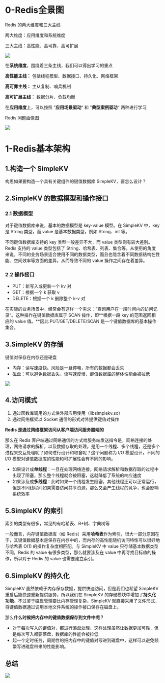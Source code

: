 # 0-Redis全景图

Redis 的两大维度和三大主线

两大维度：应用维度和系统维度

三大主线：高性能、高可靠、高可扩展

![](https://cdn.nlark.com/yuque/0/2025/jpeg/42909957/1750936599011-393d65e8-2cab-4f55-a7ea-365e37b103c5.jpeg)

在**系统维度**，围绕着三条主线，我们可以得出学习的重点

**高性能主线：** 包括线程模型、数据接口、持久化、网络框架

**高可靠主线：** 主从复制、哨兵机制

**高可扩展主线：** 数据分片、负载均衡

在**应用维度**上，可以按照 ”**应用场景驱动**“ 和 ”**典型案例驱动**“ 两种进行学习



Redis 问题画像图

![](https://cdn.nlark.com/yuque/0/2025/jpeg/42909957/1750937077109-4f5aab68-61da-4c87-9254-a0df1eaf03ce.jpeg)



# 1-Redis基本架构
## 1.构造一个 SimpleKV

构思如果要构造一个具有关键组件的键值数据库 SimpleKV，要怎么设计？

## 2.SimpleKV 的数据模型和操作接口

### 2.1 数据模型

对于键值数据库来说，基本的数据模型是 key-value 模型。在 SimpleKV 中，key 是 String 类型，而 value 是基本数据类型，例如 String、int 等。

不同键值数据库支持的 key 类型一般差异不大，而 value 类型则有较大差别。Redis 支持的 value 类型包括了 String、哈希表、列表、集合等。从使用的角度来说，不同的业务场景适合使用不同的数据类型，而且也隐含着不同数据结构在性能、空间效率等方面的差异，从而导致不同的 value 操作之间存在着差异。

### 2.2 操作接口

+ PUT：新写入或更新一个 kv 对
+ GET：根据一个 k 获取 v
+ DELETE：根据一个 k 删除整个 k-v 对

在实际的业务场景中，经常会有这样一个需求：”查询用户在一段时间内的访问记录“。这种操作在键值数据库属于 SCAN 操作，即**根据一段 key 的范围返回相应的 value 值。**因此 PUT/GET/DELETE/SCAN 是一个键值数据库的基本操作集合。

## 3.SimpleKV 的存储

键值对保存在内存还是硬盘

+ 内存：读写速度快。风险是一旦停电，所有的数据都会丢失
+ 磁盘：可以避免数据丢失。读写速度慢，键值数据库的整体性能会被拉低

![](https://cdn.nlark.com/yuque/0/2025/jpeg/42909957/1750938844393-28ea448e-e6d6-4451-a06d-3f0be16a9a4c.jpeg)

## 4.访问模式

1. 通过函数库调用的方式供外部应用使用（libsimplekv.so）
2. 通过网络框架以 Socket 通信的形式对外提供键值对操作

**Redis 是通过网络框架访问从客户端访问服务器端的**

那么在 Redis 客户端通过网络通信的方式给服务端发送指令是，网络连接的处理，网络请求的解析，以及数据存取的处理，是用一个线程、多个线程，还是多个进程来交互处理呢？如何进行设计和取舍呢？这个问题称为 I/O 模型设计，不同的 I/O 模型对键值数据库的性能和可扩展性会有不同的影响。

+ 如果设计成**单线程**：一旦在处理网络连接，网络请求解析和数据存取的过程中出现了阻塞，那么整个线程就会被阻塞，这就降低了系统的响应速度
+ 如果涉及成**多线程**：此时如果一个线程发生阻塞，其他线程还可以正常运行，但是不同线程间如果需要访问共享资源，那么又会产生线程的竞争，也会影响系统效率

## 5.SimpleKV 的索引

索引的类型有很多，常见的有哈希表、B+树、字典树等

一般而言，内存键值数据库（如 Redis）采用**哈希表**作为索引，很大一部分原因在于，其键值数据基本是保存在内存中的，而内存的高性能随机访问特性可以很好地与哈希表 O(1) 的操作复杂度相匹配。与 SimpleKV 中 value 只存储基本数据类型不同，Redis 的 value 有很多类型，那么就要涉及在 value 中再寻找目标值的操作，所以对于 Redis 的 value 也需要建立索引。

## 6.SimpleKV 的持久化

SimpleKV 虽然依赖于内存保存数据，提供快速访问，但是我们也希望 SimpleKV 重启后能快速重新提供服务，所以我们在 SimpleKV 的存储模块中增加了**持久化功能**。不过鉴于磁盘管理要比内存管理复杂，SimpleKV 就直接采用了文件形式，将键值数据通过调用本地文件系统的操作接口保存在磁盘上。

那么**什么时候把内存中的键值数据保存到文件中呢？**

+ 对于每次写入的键值对，都进行落盘处理。这样处理虽然让数据更加可靠，但是每次写入都要落盘，数据库的性能会被拉低
+ 起一个定时任务，周期性的把内存中的键值对写进到磁盘中，这样可以避免频繁写进磁盘带来的性能影响。

## 总结

![](https://cdn.nlark.com/yuque/0/2025/jpeg/42909957/1750940721683-91b38414-9080-435c-a9df-ea04e7cbbd6b.jpeg)



